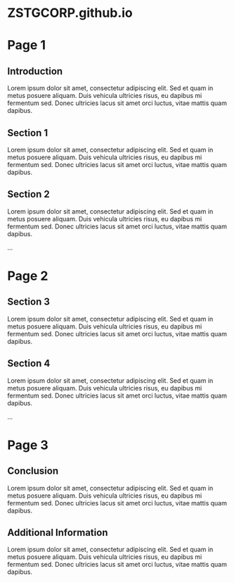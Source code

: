 # ZSTGCORP.github.io
# Page 1

## Introduction

Lorem ipsum dolor sit amet, consectetur adipiscing elit. Sed et quam in metus posuere aliquam. Duis vehicula ultricies risus, eu dapibus mi fermentum sed. Donec ultricies lacus sit amet orci luctus, vitae mattis quam dapibus. 

## Section 1

Lorem ipsum dolor sit amet, consectetur adipiscing elit. Sed et quam in metus posuere aliquam. Duis vehicula ultricies risus, eu dapibus mi fermentum sed. Donec ultricies lacus sit amet orci luctus, vitae mattis quam dapibus. 

## Section 2

Lorem ipsum dolor sit amet, consectetur adipiscing elit. Sed et quam in metus posuere aliquam. Duis vehicula ultricies risus, eu dapibus mi fermentum sed. Donec ultricies lacus sit amet orci luctus, vitae mattis quam dapibus. 

...

# Page 2

## Section 3

Lorem ipsum dolor sit amet, consectetur adipiscing elit. Sed et quam in metus posuere aliquam. Duis vehicula ultricies risus, eu dapibus mi fermentum sed. Donec ultricies lacus sit amet orci luctus, vitae mattis quam dapibus. 

## Section 4

Lorem ipsum dolor sit amet, consectetur adipiscing elit. Sed et quam in metus posuere aliquam. Duis vehicula ultricies risus, eu dapibus mi fermentum sed. Donec ultricies lacus sit amet orci luctus, vitae mattis quam dapibus. 

...

# Page 3

## Conclusion

Lorem ipsum dolor sit amet, consectetur adipiscing elit. Sed et quam in metus posuere aliquam. Duis vehicula ultricies risus, eu dapibus mi fermentum sed. Donec ultricies lacus sit amet orci luctus, vitae mattis quam dapibus. 

## Additional Information

Lorem ipsum dolor sit amet, consectetur adipiscing elit. Sed et quam in metus posuere aliquam. Duis vehicula ultricies risus, eu dapibus mi fermentum sed. Donec ultricies lacus sit amet orci luctus, vitae mattis quam dapibus. 
